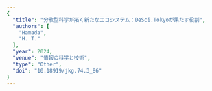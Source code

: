 ```yaml
---
{
  "title": "分散型科学が拓く新たなエコシステム：DeSci.Tokyoが果たす役割",
  "authors": [
    "Hamada",
    "H. T."
  ],
  "year": 2024,
  "venue": "情報の科学と技術",
  "type": "Other",
  "doi": "10.18919/jkg.74.3_86"
}
---
```

